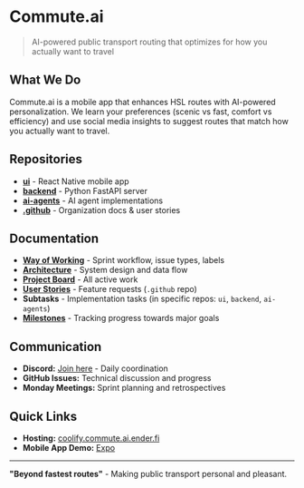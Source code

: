 # Commute.ai

> AI-powered public transport routing that optimizes for how you actually want to travel

## What We Do

Commute.ai is a mobile app that enhances HSL routes with AI-powered personalization. We learn your preferences (scenic vs fast, comfort vs efficiency) and use social media insights to suggest routes that match how you actually want to travel.

## Repositories

- **[ui](https://github.com/Commute-ai/ui)** - React Native mobile app
- **[backend](https://github.com/Commute-ai/backend)** - Python FastAPI server
- **[ai-agents](https://github.com/Commute-ai/ai-agents)** - AI agent implementations
- **[.github](https://github.com/Commute-ai/.github)** - Organization docs & user stories

## Documentation

- **[Way of Working](https://github.com/Commute-ai/.github/blob/main/docs/wow.md)** - Sprint workflow, issue types, labels
- **[Architecture](https://github.com/Commute-ai/.github/blob/main/docs/architecture.md)** - System design and data flow
- **[Project Board](https://github.com/orgs/Commute-ai/projects/1)** - All active work
- **[User Stories](https://github.com/Commute-ai/.github/issues)** - Feature requests (`.github` repo)
- **Subtasks** - Implementation tasks (in specific repos: `ui`, `backend`, `ai-agents`)
- **[Milestones](https://github.com/Commute-ai/.github/milestones)** - Tracking progress towards major goals

## Communication

- **Discord:** [Join here](https://discord.gg/75WP9k3Xum) - Daily coordination
- **GitHub Issues:** Technical discussion and progress
- **Monday Meetings:** Sprint planning and retrospectives

## Quick Links

- **Hosting:** [coolify.commute.ai.ender.fi](https://coolify.commute.ai.ender.fi/)
- **Mobile App Demo:** [Expo](https://expo.dev)

---

**"Beyond fastest routes"** - Making public transport personal and pleasant.
